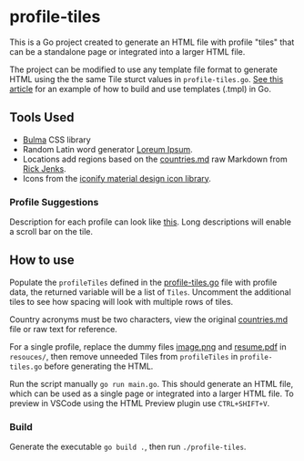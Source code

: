 # profile-tiles

This is a Go project created to generate an HTML file with profile "tiles" that can be a standalone page or integrated into a larger HTML file.

The project can be modified to use any template file format to generate HTML using the the same Tile sturct values in `profile-tiles.go`. [See this article](https://www.digitalocean.com/community/tutorials/how-to-use-templates-in-go) for an example of how to build and use templates (.tmpl) in Go.

## Tools Used

 - [Bulma](https://bulma.io/) CSS library 
 - Random Latin word generator [Loreum Ipsum](https://www.lipsum.com/).
 - Locations add regions based on the [countries.md](https://gist.githubusercontent.com/richjenks/15b75f1960bc3321e295/raw/e9b473faed0c7512d6720d71d485b662cd743d25/countries.md) raw Markdown from [Rick Jenks](https://gist.github.com/richjenks/15b75f1960bc3321e295).
 - Icons from the [iconify material design icon library](https://icon-sets.iconify.design/mdi/).

### Profile Suggestions

Description for each profile can look like [this](https://sg.indeed.com/career-advice/interviewing/describe-yourself-in-one-sentence). Long descriptions will enable a scroll bar on the tile.

## How to use

Populate the `profileTiles` defined in the [profile-tiles.go](profile-tiles.go) file with profile data, the returned variable will be a list of `Tiles`. Uncomment the additional tiles to see how spacing will look with multiple rows of tiles.

Country acronyms must be two characters, view the original [countries.md](#tools-used) file or raw text for reference.

For a single profile, replace the dummy files [image.png](/resources/image.png) and [resume.pdf](/resources/resume.pdf) in `resouces/`, then remove unneeded Tiles from `profileTiles` in `profile-tiles.go` before generating the HTML.

Run the script manually `go run main.go`. This should generate an HTML file, which can be used as a single page or integrated into a larger HTML file. To preview in VSCode using the HTML Preview plugin use `CTRL+SHIFT+V`.

### Build

Generate the executable `go build .`, then run `./profile-tiles`.